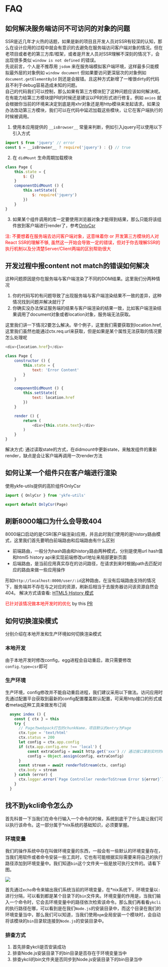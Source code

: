 # FAQ

## 如何解决服务端访问不可访问的对象的问题

SSR是近几年才火热的话题，如果是新的项目且开发人员对SSR有较深的认知，那么在设计应用的过程中就会有意识的去避免在服务端访问客户端对象的情况。但在老项目或者老的第三方库/框架，或者是开发人员对SSR理解不深刻的情况下，会出现很多类似 `window is not defined` 的错误。  
先说前言，个人是不推荐用 `jsdom` 来在服务端模拟客户端环境，这样最多只能模拟最外层的对象例如 `window document` 但如果要访问更深层次的对象例如 `document.getElementById` 则还是会报错。且这种方式新增了一堆很dirty的代码且不利于debug容易造成未知的问题。  
自己的代码我们可以控制，那么如果有第三方模块犯了这种问题应该如何解决呢。在有能力给第三方模块提PR的时候还是建议以PR的形式进行修复。例如 `axios` 就会根据你当前的环境来决定到底是用xhr对象还是用http模块来发起请求。如果没办法改动第三方模块，我们可以在代码中延迟加载这些模块，让它在客户端执行的时候被调用。  

1. 使用本应用提供的 `__isBrowser__` 常量来判断，例如引入jquery可以使用以下引入方式
   
```js
import $ from 'jquery' // error
const $ = __isBrowser__ ? require('jquery') : {} // true
```

2. 在 `didMount` 生命周期加载模块

```js
class Page {
    this.state = {
        $: {}
    }
    componentDidMount () {
        this.setState({
            $: require('jquery')
        })
    }
}
```

3. 如果某个组件调用的库一定要使用浏览器对象才能得到结果，那么只能将该组件放到客户端进行render了，参考[OnlyCsr](./faq.md#如何让某一个组件只在客户端进行渲染)

<span style="color: red">注: 不要想着在服务端去访问客户端对象，这意味着你 or 开发第三方模块的人对React SSR的理解不够, 虽然这一开始会导致一定的错误，但对于你去理解SSR的执行机制以及分清楚Server/Client两端的区别帮助很大</span>

## 开发过程中报content not match的错误如何解决

这种问题原因是你在服务端与客户端渲染了不同的DOM结果。这里我们分两种情况  
1. 你的代码写的有问题导致了出现服务端与客户端渲染结果不一致的差异，这种情况找到问题并解决就行了  
2. 你确实没办法保证服务端的结果与客户端渲染的结果一致，比如客户端渲染结果调用了document对象或者location对象，服务端无法获取。

这里我们讲一下情况2要怎么解决。举个例子，这里我们需要获取到location.href,这里我们虽然也能通过ctx.req.url来获取，但是如果是某个属性无法获取的情况要怎么处理呢

```js
<div>{location.href}</div>
```

```js
class Page {
    constructor () {
        this.state = {
            text: 'Error Content'
        }
    }

    componentDidMount () {
        this.setState({
            text: location.href
        })
    }

    render () {
        return (
            <div>{this.state.text}</div>
        )
    }
}
```

解决方式: 通过读取state的方式，在didmount中更新state，来触发组件的重新render，缺点是会让客户端再调用一次render方法

## 如何让某一个组件只在客户端进行渲染

使用ykfe-utils提供的高阶组件OnlyCsr

```js
import { OnlyCsr } from 'ykfe-utils'

export default OnlyCsr(Page)
```

## 刷新8000端口为什么会导致404

8000端口启动的是CSR(客户端渲染)应用，并且此时我们使用的是history路由模式，这里我们首先要明白前端路由和后端路由有什么区别

- 前端路由，一般分为hash路由和history路由两种模式，分别是使用url hash值和html5 history api来实现前端修改url地址来局部更新页面
- 后端路由，是当前应用真实存在的访问路径，在请求到来时根据path去匹配对应的路由来做一些应用操作

形如`http://localhost:8000/user/:id`这种路由，在没有后端路由支持的情况下，服务端并不存在与之对应的资源，刷新后相当于去服务器访问该资源自然会404。
解决方式请查看: [HTML5 History 模式](https://router.vuejs.org/zh/guide/essentials/history-mode.html)

<span style="color:red">已针对该情况做本地开发时的优化</span> by this [PR](https://github.com/ykfe/egg-react-ssr/pull/79)

## 如何切换渲染模式

分别介绍在本地开发和生产环境如何切换渲染模式

### 本地开发

由于本地开发时修改config，egg进程会自动重启，故只需要修改`config.type=csr`即可  

### 生产环境

生产环境，config修改并不能自动重启进程，我们建议采用以下做法。访问应用时先通过配置平台获取到最新的config配置覆盖默认配置，可采用http接口的形式或者metaq这种工具来做发布订阅

```js
  async index () {
    const { ctx } = this
    try {
      // Page为webpack打包的chunkName，项目默认的entry为Page
      ctx.type = 'text/html'
      ctx.status = 200
      let config = ctx.app.config
      if (ctx.app.config.env !== 'local') {
          const extraConfig = await http.get('xxx') // 通过接口拿到实时的config,覆盖默认配置
          config = Object.assign(config, extraConfig)
      }
      const stream = await renderToStream(ctx, config)
      ctx.body = stream
    } catch (error) {
      ctx.logger.error(`Page Controller renderToStream Error ${error}`)
    }
  }
```

## 找不到ykcli命令怎么办

首先科普一下当我们在命令行输入一个命令的时候，系统到底干了什么能让我们可以执行该命令。这一部分属于*nix系统的基础知识，必须要掌握。

### 环境变量

我们的操作系统中存在叫做环境变量的东西，一般会有一些默认的环境变量存在，当我们用软件或者命令安装一些工具时，它也有可能根据实际需要来将自己的执行路径添加到环境变量中。我们知道`bin`这个文件夹一般是放可执行文件的。请看下图。

![](https://gw.alicdn.com/tfs/TB1Ze6thUY1gK0jSZFCXXcwqXXa-1190-556.jpg)

首先通过`echo`命令来输出我们系统当前的环境变量，在*nix系统下，环境变量以`:`进行分隔，可以看到都是某个目录下的`bin`文件夹。环境变量的作用是，当我们输入一个命令时，它会去环境变量中的路径依次检索该命令。那么我们再看看`ykcli`的执行路径在哪，可以看到是在我们`Node.js`的安装目录中，而这个目录在我们的环境变量当中，那么我们可以知道，当我们使用`npm`全局安装一个模块时，会自动将该模块的`bin`目录软连接到`Node.js`的安装目录中。

### 排查方式

1. 首先排查ykcli是否安装成功
2. 排查Node.js安装目录下的bin目录是否存在于环境变量当中
3. 排查ykcli的bin文件夹是否同步到Node.js安装目录下的bin目录当中